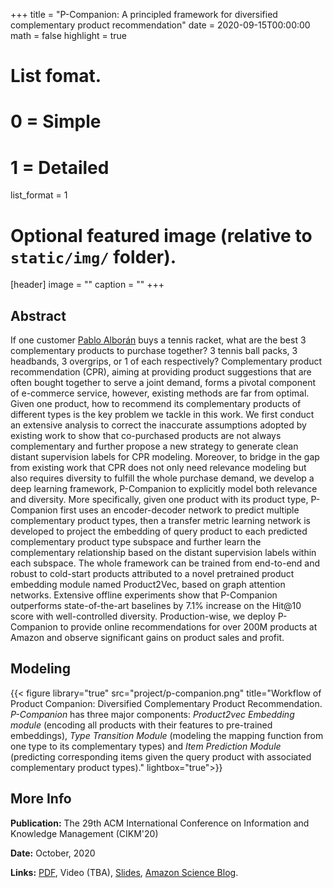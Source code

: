 +++
title = "P-Companion: A principled framework for diversified complementary product recommendation"
date = 2020-09-15T00:00:00
math = false
highlight = true

# List fomat.
#   0 = Simple
#   1 = Detailed
list_format = 1

# Optional featured image (relative to `static/img/` folder).
[header]
image = ""
caption = ""
+++

## Abstract

If one customer [Pablo Alborán](https://www.pabloalboran.es/) buys a tennis racket, what are the best 3 complementary products to purchase together? 3 tennis ball packs, 3 headbands, 3 overgrips, or 1 of each respectively? Complementary product recommendation (CPR), aiming at providing product suggestions that are often bought together to serve a joint demand, forms a pivotal component of e-commerce service, however, existing methods are far from optimal. Given one product, how to recommend its complementary products of different types is the key problem we tackle in this work. We first conduct an extensive analysis to correct the inaccurate assumptions adopted by existing work to show that co-purchased products are not always complementary and further propose a new strategy to generate clean distant supervision labels for CPR modeling. Moreover, to bridge in the gap from existing work that CPR does not only need relevance modeling but also requires diversity to fulfill the whole purchase demand, we develop a deep learning framework, P-Companion to explicitly model both relevance and diversity. More specifically, given one product with its product type, P-Companion first uses an encoder-decoder network to predict multiple complementary product types, then a transfer metric learning network is developed to project the embedding of query product to each predicted complementary product type subspace and further learn the complementary relationship based on the distant supervision labels within each subspace. The whole framework can be trained from end-to-end and robust to cold-start products attributed to a novel pretrained product embedding module named Product2Vec, based on graph attention networks. Extensive offline experiments show that P-Companion outperforms state-of-the-art baselines by 7.1% increase on the Hit@10 score with well-controlled diversity. Production-wise, we deploy P-Companion to provide online recommendations for over 200M products at Amazon and observe significant gains on product sales and profit.

## Modeling

{{< figure library="true" src="project/p-companion.png" title="Workflow of Product Companion: Diversified Complementary Product Recommendation. *P-Companion* has three major components: *Product2vec Embedding module* (encoding all products with their features to pre-trained embeddings), *Type Transition Module* (modeling the mapping function from one type to its complementary types) and *Item Prediction Module* (predicting corresponding items given the query product with associated complementary product types)." lightbox="true">}}

## More Info

**Publication:** The 29th ACM International Conference on Information and Knowledge Management (CIKM'20)

**Date:** October, 2020

**Links:** [PDF](https://www.haojunheng.com/files/pubs/CIKM20_PCompanion.pdf), Video (TBA), [Slides](https://www.haojunheng.com/files/pubs/CIKM20-PCompanion-slides-shot.pdf), [Amazon Science Blog](https://www.amazon.science/publications/p-companion-a-principled-framework-for-diversified-complementary-product-recommendation). 